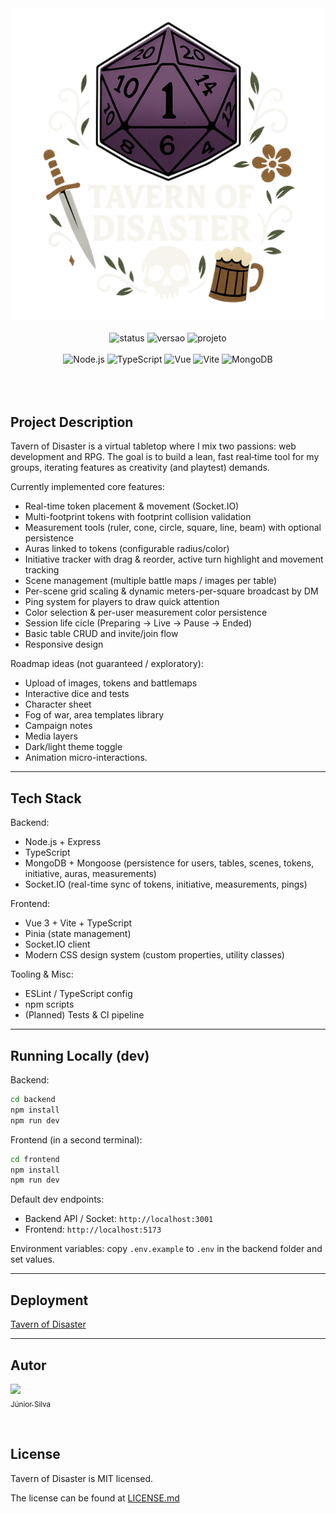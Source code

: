 <div align="center">
  <img align="center" alt="Tavern of Disaster Logo" height="500" width="500" src="./frontend/public/logotof.png" />
</div>

<div align="center" style="display: inline_block"><br>
  <img align="center" alt="status" src="http://img.shields.io/static/v1?label=STATUS&message=DEVELOPING&color=yellow&style=for-the-badge">
  <img align="center" alt="versao" src="http://img.shields.io/static/v1?label=VERSION&message=0.5&color=blue&style=for-the-badge">
  <img align="center" alt="projeto" src="http://img.shields.io/static/v1?label=PROJECT&message=PERSONAL&color=purple&style=for-the-badge">
  <br/>
  <br>
  <!-- Technology badges -->
  <img alt="Node.js" src="https://img.shields.io/badge/Node.js-393?logo=nodedotjs&logoColor=white&style=for-the-badge" />
  <img alt="TypeScript" src="https://img.shields.io/badge/TypeScript-3178C6?logo=typescript&logoColor=white&style=for-the-badge" />
  <img alt="Vue" src="https://img.shields.io/badge/Vue.js-35495E?logo=vuedotjs&logoColor=4FC08D&style=for-the-badge" />
  <img alt="Vite" src="https://img.shields.io/badge/Vite-646CFF?logo=vite&logoColor=FFD62E&style=for-the-badge" />
  <img alt="MongoDB" src="https://img.shields.io/badge/MongoDB-4EA94B?logo=mongodb&logoColor=white&style=for-the-badge" />
</div><br><br><br>

## Project Description

Tavern of Disaster is a virtual tabletop where I mix two passions: web development and RPG. The goal is to build a lean, fast real‑time tool for my groups, iterating features as creativity (and playtest) demands.

Currently implemented core features:

* Real-time token placement & movement (Socket.IO)
* Multi-footprint tokens with footprint collision validation
* Measurement tools (ruler, cone, circle, square, line, beam) with optional persistence
* Auras linked to tokens (configurable radius/color)
* Initiative tracker with drag & reorder, active turn highlight and movement tracking
* Scene management (multiple battle maps / images per table)
* Per-scene grid scaling & dynamic meters-per-square broadcast by DM
* Ping system for players to draw quick attention
* Color selection & per-user measurement color persistence
* Session life cicle (Preparing → Live → Pause → Ended)
* Basic table CRUD and invite/join flow
* Responsive design

Roadmap ideas (not guaranteed / exploratory): 

* Upload of images, tokens and battlemaps
* Interactive dice and tests
* Character sheet
* Fog of war, area templates library
* Campaign notes
* Media layers
* Dark/light theme toggle
* Animation micro-interactions.

---

## Tech Stack

Backend:
* Node.js + Express
* TypeScript
* MongoDB + Mongoose (persistence for users, tables, scenes, tokens, initiative, auras, measurements)
* Socket.IO (real-time sync of tokens, initiative, measurements, pings)

Frontend:
* Vue 3 + Vite + TypeScript
* Pinia (state management)
* Socket.IO client
* Modern CSS design system (custom properties, utility classes)

Tooling & Misc:
* ESLint / TypeScript config
* npm scripts
* (Planned) Tests & CI pipeline

---

## Running Locally (dev)

Backend:
```bash
cd backend
npm install
npm run dev
```

Frontend (in a second terminal):
```bash
cd frontend
npm install
npm run dev
```

Default dev endpoints:
* Backend API / Socket: `http://localhost:3001`
* Frontend: `http://localhost:5173`

Environment variables: copy `.env.example` to `.env` in the backend folder and set values.

---

## Deployment

[Tavern of Disaster](tavernofdisaster.vercel.app/)

---

## Autor
[<img src="https://avatars.githubusercontent.com/jrchakalo?v=4" width=115><br><sub>Júnior Silva</sub>](https://github.com/jrchakalo)

<br>

<div>
  <h2> License </h2>
  <p3>Tavern of Disaster is MIT licensed.</p3>
</div>

The license can be found at [LICENSE.md](https://github.com/jrchakalo/Tavern-of-Disaster/blob/main/LICENSE)

